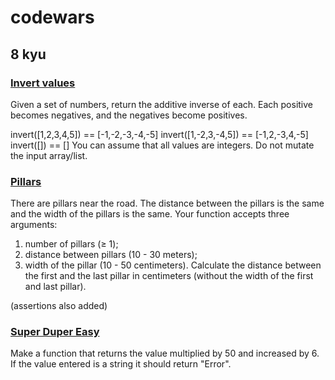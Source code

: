 # codewars

## 8 kyu

### [Invert values](https://www.codewars.com/kata/invert-values/train/python)

Given a set of numbers, return the additive inverse of each. Each positive becomes negatives, and the negatives become positives.

invert([1,2,3,4,5]) == [-1,-2,-3,-4,-5]
invert([1,-2,3,-4,5]) == [-1,2,-3,4,-5]
invert([]) == []
You can assume that all values are integers. Do not mutate the input array/list.


### [Pillars](https://www.codewars.com/kata/pillars/train/python)

There are pillars near the road. The distance between the pillars is the same and the width of the pillars is the same. Your function accepts three arguments:

1. number of pillars (≥ 1);
2. distance between pillars (10 - 30 meters);
3. width of the pillar (10 - 50 centimeters).
Calculate the distance between the first and the last pillar in centimeters (without the width of the first and last pillar).

(assertions also added)


### [Super Duper Easy](https://www.codewars.com/kata/super-duper-easy/train/python)

Make a function that returns the value multiplied by 50 and increased by 6.
If the value entered is a string it should return "Error".

